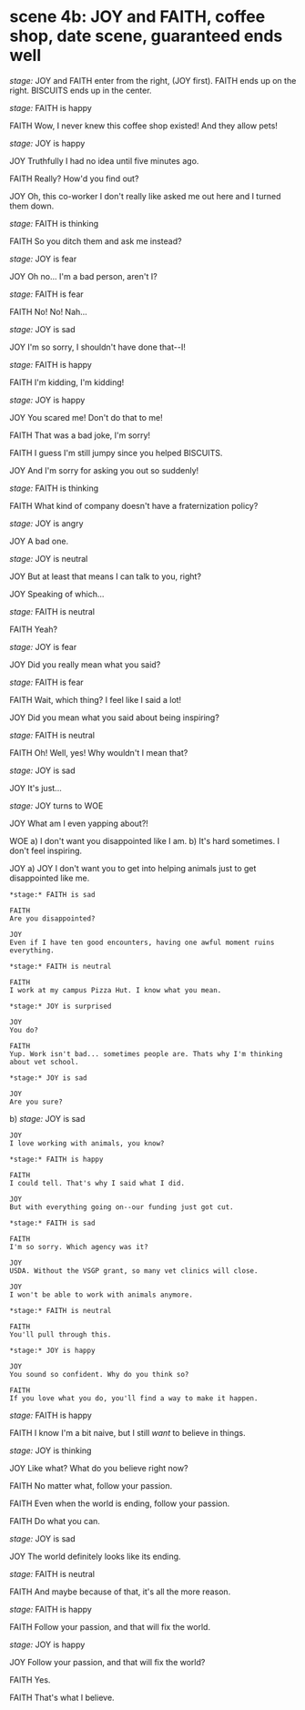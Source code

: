 # scene 4b: JOY and FAITH, coffee shop, date scene, guaranteed ends well

*stage:* JOY and FAITH enter from the right, (JOY first). FAITH ends up on the right. BISCUITS ends up in the center.

*stage:* FAITH is happy

FAITH
Wow, I never knew this coffee shop existed! And they allow pets!

*stage:* JOY is happy

JOY
Truthfully I had no idea until five minutes ago.

FAITH
Really? How'd you find out?

JOY
Oh, this co-worker I don't really like asked me out here and I turned them down.

*stage:* FAITH is thinking

FAITH
So you ditch them and ask me instead?

*stage:* JOY is fear

JOY
Oh no... I'm a bad person, aren't I?

*stage:* FAITH is fear

FAITH
No! No! Nah...

*stage:* JOY is sad

JOY
I'm so sorry, I shouldn't have done that--I!

*stage:* FAITH is happy

FAITH
I'm kidding, I'm kidding!

*stage:* JOY is happy

JOY
You scared me! Don't do that to me!

FAITH
That was a bad joke, I'm sorry!

FAITH
I guess I'm still jumpy since you helped BISCUITS.

JOY
And I'm sorry for asking you out so suddenly!

*stage:* FAITH is thinking

FAITH
What kind of company doesn't have a fraternization policy?

*stage:* JOY is angry

JOY
A bad one.

*stage:* JOY is neutral

JOY
But at least that means I can talk to you, right?

JOY
Speaking of which...

*stage:* FAITH is neutral

FAITH
Yeah?

*stage:* JOY is fear

JOY
Did you really mean what you said?

*stage:* FAITH is fear

FAITH
Wait, which thing? I feel like I said a lot!

JOY
Did you mean what you said about being inspiring?

*stage:* FAITH is neutral

FAITH
Oh! Well, yes! Why wouldn't I mean that?

*stage:* JOY is sad

JOY
It's just...

*stage:* JOY turns to WOE

JOY
What am I even yapping about?!

WOE
a) I don't want you disappointed like I am.
b) It's hard sometimes. I don't feel inspiring.

JOY
a)
    JOY
    I don't want you to get into helping animals just to get disappointed like me.

    *stage:* FAITH is sad

    FAITH
    Are you disappointed?

    JOY
    Even if I have ten good encounters, having one awful moment ruins everything.

    *stage:* FAITH is neutral

    FAITH
    I work at my campus Pizza Hut. I know what you mean.

    *stage:* JOY is surprised

    JOY
    You do?

    FAITH
    Yup. Work isn't bad... sometimes people are. Thats why I'm thinking about vet school.

    *stage:* JOY is sad

    JOY
    Are you sure?


b)
    *stage:* JOY is sad

    JOY
    I love working with animals, you know?

    *stage:* FAITH is happy

    FAITH
    I could tell. That's why I said what I did.

    JOY
    But with everything going on--our funding just got cut.

    *stage:* FAITH is sad

    FAITH
    I'm so sorry. Which agency was it?

    JOY
    USDA. Without the VSGP grant, so many vet clinics will close.

    JOY
    I won't be able to work with animals anymore.

    *stage:* FAITH is neutral

    FAITH
    You'll pull through this.

    *stage:* JOY is happy

    JOY
    You sound so confident. Why do you think so?

    FAITH
    If you love what you do, you'll find a way to make it happen.

*stage:* FAITH is happy

FAITH
I know I'm a bit naive, but I still *want* to believe in things.

*stage:* JOY is thinking

JOY
Like what? What do you believe right now?

FAITH
No matter what, follow your passion.

FAITH
Even when the world is ending, follow your passion.

FAITH
Do what you can.

*stage:* JOY is sad

JOY
The world definitely looks like its ending.

*stage:* FAITH is neutral

FAITH
And maybe because of that, it's all the more reason.

*stage:* FAITH is happy

FAITH
Follow your passion, and that will fix the world.

*stage:* JOY is happy

JOY
Follow your passion, and that will fix the world?

FAITH
Yes.

FAITH
That's what I believe.
